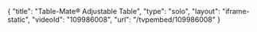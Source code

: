 {
    "title": "Table-Mate&reg; Adjustable Table",
    "type": "solo",
    "layout": "iframe-static",
    "videoId": "109986008",
    "url": "\/tvpembed\/109986008"
}